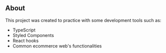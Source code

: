 ## About

This project was created to practice with some development tools such as:

-   TypeScript
-   Styled Components
-   React hooks
-   Common ecommerce web's functionalities
